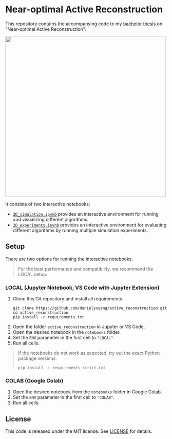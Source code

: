 # Near-optimal Active Reconstruction

This repository contains the accompanying code to my [bachelor thesis](https://arxiv.org/abs/2503.18999) on "Near-optimal Active Reconstruction".

<img src="https://user-images.githubusercontent.com/44120873/232784452-7d9f2d6c-19b1-49b3-a7c3-310685b45464.gif" height="500">

It consists of two interactive notebooks:
- [`2D_simulation.ipynb`](notebooks/2D_simulation.ipynb) provides an interactive environment for running and visualizing different algorithms.
- [`2D_experiments.ipynb`](notebooks/2D_experiments.ipynb) provides an interactive environment for evaluating different algorithms by running multiple simulation experiments.


## Setup

There are two options for running the interactive notebooks.

> For the best performance and compatibility, we recommend the LOCAL setup.

### LOCAL (Jupyter Notebook, VS Code with Jupyter Extension)

1. Clone this Git repository and install all requirements.
    ```
    git clone https://github.com/danielyxyang/active_reconstruction.git
    cd active_reconstruction
    pip install -r requirements.txt
    ```
2. Open the folder `active_reconstruction` in Jupyter or VS Code.
3. Open the desired notebook in the `notebooks` folder.
4. Set the `ENV` parameter in the first cell to `"LOCAL"`.
5. Run all cells.

> If the notebooks do not work as expected, try out the exact Python package versions.
> ```
> pip install -r requirements_strict.txt
> ```

### COLAB (Google Colab)

1. Open the desired notebook from the `notebooks` folder in Google Colab.
2. Set the `ENV` parameter in the first cell to `"COLAB"`.
3. Run all cells.

## License

This code is released under the MIT license. See [LICENSE](LICENSE) for details.